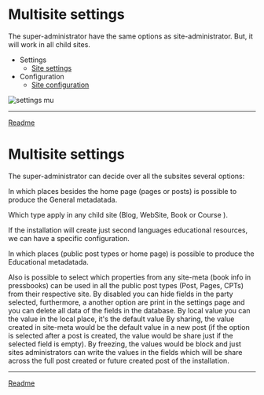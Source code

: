 # Multisite settings

The super-administrator have the same options as site-administrator. But, it will work in all child sites.

* Settings
	* [Site settings](/doc/doc-settings-site.md)
* Configuration
	* [Site configuration](/doc/doc-conf-site.md)

![settings mu](/doc/images/settings-mu.png)

---

[Readme](//Readme.md)





# Multisite settings

The super-administrator can decide over all the subsites several options:

In which places besides the home page (pages or posts) is possible to produce the General metadatada.

Which type apply in any child site (Blog, WebSite, Book or Course ).

If the installation will create just second languages educational resources, we can have a specific configuration.

In which places (public post types or home page) is possible to produce the Educational metadatada.

Also is possible to select which properties from any site-meta (book info in pressbooks) can be used in all the public post types (Post, Pages, CPTs) from their respective site. By disabled you can hide fields in the party selected, furthermore, a another option are print in the settings page and you can delete all data of the fields in the database. By local value you can the value in the local place, it's the default value By sharing, the value created in site-meta would be the default value in a new post (if the option is selected after a post is created, the value would be share just if the selected field is empty). By freezing, the values would be block and just sites administrators can write the values in the fields which will be share across the full post created or future created post of the installation.

---

[Readme](//Readme.md)
